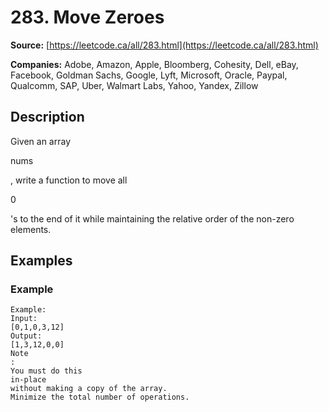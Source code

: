 # 283. Move Zeroes

**Source:** [https://leetcode.ca/all/283.html](https://leetcode.ca/all/283.html)

**Companies:** Adobe, Amazon, Apple, Bloomberg, Cohesity, Dell, eBay, Facebook, Goldman Sachs, Google, Lyft, Microsoft, Oracle, Paypal, Qualcomm, SAP, Uber, Walmart Labs, Yahoo, Yandex, Zillow

## Description

Given an array

nums

, write a function to move all

0

's to the
        end of it while maintaining the relative order of the non-zero elements.

## Examples

### Example

```
Example:
Input:
[0,1,0,3,12]
Output:
[1,3,12,0,0]
Note
:
You must do this
in-place
without making a copy of the array.
Minimize the total number of operations.
```

